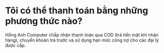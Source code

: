 # Tôi có thể thanh toán bằng những phương thức nào?

Hồng Anh Computer chấp nhận thanh toán qua COD (trả tiền mặt khi nhận hàng), chuyển khoản trả trước và sử dụng hạn mức công nợ cho các đại lý được cấp.
